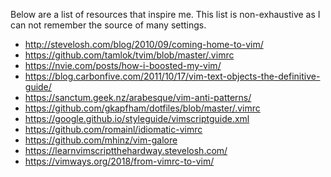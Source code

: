 Below are a list of resources that inspire me. This list is non-exhaustive as I
can not remember the source of many settings.

- http://stevelosh.com/blog/2010/09/coming-home-to-vim/
- https://github.com/tamlok/tvim/blob/master/.vimrc
- https://nvie.com/posts/how-i-boosted-my-vim/
- https://blog.carbonfive.com/2011/10/17/vim-text-objects-the-definitive-guide/
- https://sanctum.geek.nz/arabesque/vim-anti-patterns/
- https://github.com/gkapfham/dotfiles/blob/master/.vimrc
- https://google.github.io/styleguide/vimscriptguide.xml
- https://github.com/romainl/idiomatic-vimrc
- https://github.com/mhinz/vim-galore
- https://learnvimscriptthehardway.stevelosh.com/
- https://vimways.org/2018/from-vimrc-to-vim/
